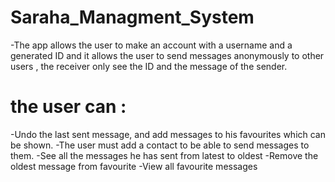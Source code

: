 # Saraha_Managment_System

-The app allows the user to make an account with a username and a generated ID 
and it allows the user to send messages anonymously to other users , the receiver only see the ID and the message of the sender.

# the user can : 
-Undo the last sent message, and add messages to his favourites which can be shown.
-The user must add a contact to be able to send messages to them.
-See all the messages he has sent from latest to oldest
-Remove the oldest message from favourite
-View all favourite messages
